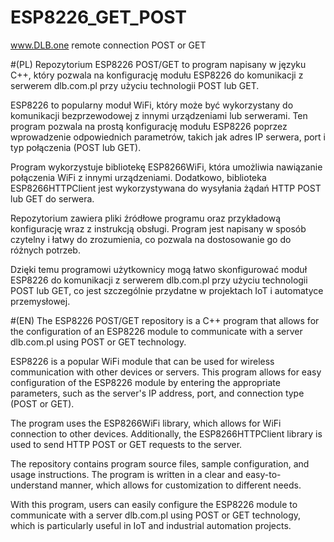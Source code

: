 # ESP8226_GET_POST
www.DLB.one remote connection POST or GET

#(PL) Repozytorium ESP8226 POST/GET to program napisany w języku C++, który pozwala na konfigurację modułu ESP8226 do komunikacji z serwerem dlb.com.pl przy użyciu technologii POST lub GET.

ESP8226 to popularny moduł WiFi, który może być wykorzystany do komunikacji bezprzewodowej z innymi urządzeniami lub serwerami. Ten program pozwala na prostą konfigurację modułu ESP8226 poprzez wprowadzenie odpowiednich parametrów, takich jak adres IP serwera, port i typ połączenia (POST lub GET).

Program wykorzystuje bibliotekę ESP8266WiFi, która umożliwia nawiązanie połączenia WiFi z innymi urządzeniami. Dodatkowo, biblioteka ESP8266HTTPClient jest wykorzystywana do wysyłania żądań HTTP POST lub GET do serwera.

Repozytorium zawiera pliki źródłowe programu oraz przykładową konfigurację wraz z instrukcją obsługi. Program jest napisany w sposób czytelny i łatwy do zrozumienia, co pozwala na dostosowanie go do różnych potrzeb.

Dzięki temu programowi użytkownicy mogą łatwo skonfigurować moduł ESP8226 do komunikacji z serwerem dlb.com.pl przy użyciu technologii POST lub GET, co jest szczególnie przydatne w projektach IoT i automatyce przemysłowej.

#(EN) The ESP8226 POST/GET repository is a C++ program that allows for the configuration of an ESP8226 module to communicate with a server dlb.com.pl using POST or GET technology.

ESP8226 is a popular WiFi module that can be used for wireless communication with other devices or servers. This program allows for easy configuration of the ESP8226 module by entering the appropriate parameters, such as the server's IP address, port, and connection type (POST or GET).

The program uses the ESP8266WiFi library, which allows for WiFi connection to other devices. Additionally, the ESP8266HTTPClient library is used to send HTTP POST or GET requests to the server.

The repository contains program source files, sample configuration, and usage instructions. The program is written in a clear and easy-to-understand manner, which allows for customization to different needs.

With this program, users can easily configure the ESP8226 module to communicate with a server dlb.com.pl using POST or GET technology, which is particularly useful in IoT and industrial automation projects.
